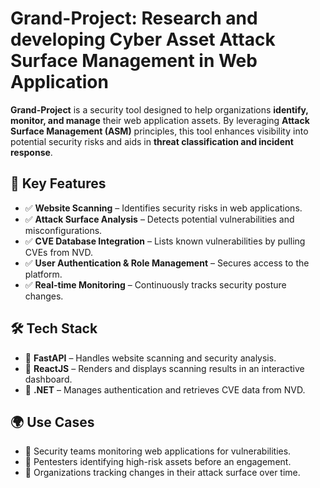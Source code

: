 # Grand-Project: Research and developing Cyber Asset Attack Surface Management in Web Application

**Grand-Project** is a security tool designed to help organizations **identify, monitor, and manage** their web application assets. By leveraging **Attack Surface Management (ASM)** principles, this tool enhances visibility into potential security risks and aids in **threat classification and incident response**.  

## 🚀 Key Features  
- ✅ **Website Scanning** – Identifies security risks in web applications.  
- ✅ **Attack Surface Analysis** – Detects potential vulnerabilities and misconfigurations.  
- ✅ **CVE Database Integration** – Lists known vulnerabilities by pulling CVEs from NVD.  
- ✅ **User Authentication & Role Management** – Secures access to the platform.  
- ✅ **Real-time Monitoring** – Continuously tracks security posture changes.  

## 🛠️ Tech Stack  
- 🔹 **FastAPI** – Handles website scanning and security analysis.  
- 🔹 **ReactJS** – Renders and displays scanning results in an interactive dashboard.  
- 🔹 **.NET** – Manages authentication and retrieves CVE data from NVD.  

## 🌍 Use Cases  
- 🔸 Security teams monitoring web applications for vulnerabilities.  
- 🔸 Pentesters identifying high-risk assets before an engagement.  
- 🔸 Organizations tracking changes in their attack surface over time.  


